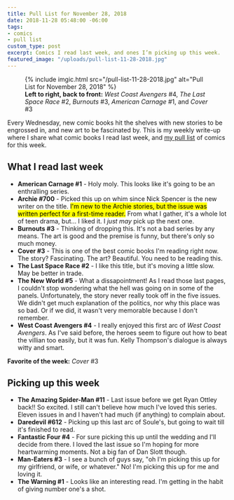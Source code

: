 ```yaml
---
title: Pull List for November 28, 2018
date: 2018-11-28 05:48:00 -06:00
tags:
- comics
- pull list
custom_type: post
excerpt: Comics I read last week, and ones I’m picking up this week.
featured_image: "/uploads/pull-list-11-28-2018.jpg"
---
```


<figure class="extendout">
  {% include imgic.html src="/pull-list-11-28-2018.jpg" alt="Pull List for November 28, 2018" %}
  <figcaption><strong>Left to right, back to front:</strong> <em>West Coast Avengers</em> #4, <em>The Last Space Race</em> #2, <em>Burnouts</em> #3, <em>American Carnage</em> #1, and <em>Cover</em> #3</figcaption>
</figure>

Every Wednesday, new comic books hit the shelves with new stories to be engrossed in, and new art to be fascinated by. This is my weekly write-up where I share what comic books I read last week, and [my pull list](/topics/#pull-list) of comics for this week.

## What I read last week

- **American Carnage #1** - Holy moly. This looks like it's going to be an enthralling series.
- **Archie #700** - Picked this up on whim since Nick Spencer is the new writer on the title. <mark>I'm new to the Archie stories, but the issue was written perfect for a first-time reader.</mark> From what I gather, it's a whole lot of teen drama, but… I liked it. I _just may_ pick up the next one.
- **Burnouts #3** - Thinking of dropping this. It's not a bad series by any means. The art is good and the premise is funny, but there's only so much money.
- **Cover #3** - This is one of the best comic books I'm reading right now. The story? Fascinating. The art? Beautiful. You need to be reading this.
- **The Last Space Race #2** - I like this title, but it's moving a little slow. May be better in trade.
- **The New World #5** - What a dissapointment! As I read those last pages, I couldn't stop wondering what the hell was going on in some of the panels. Unfortunately, the story never really took off in the five issues. We didn't get much explanation of the politics, nor why this place was so bad. Or if we did, it wasn't very memorable because I don't remember.
- **West Coast Avengers #4** - I really enjoyed this first arc of _West Coast Avengers_. As I've said before, the heroes seem to figure out how to beat the villian too easily, but it was fun. Kelly Thompson's dialogue is always witty and smart.

**Favorite of the week:** _Cover_ #3

## Picking up this week

- **The Amazing Spider-Man #11** - Last issue before we get Ryan Ottley back!! So excited. I still can't believe how much I've loved this series. Eleven issues in and I haven't had much (if anything) to complain about.
- **Daredevil #612** - Picking up this last arc of Soule's, but going to wait till it's finished to read.
- **Fantastic Four #4** - For sure picking this up until the wedding and I'll decide from there. I loved the last issue so I'm hoping for more heartwarming moments. Not a big fan of Dan Slott though.
- **Man-Eaters #3** - I see a bunch of guys say, "oh I'm picking this up for my girlfriend, or wife, or whatever." No! I'm picking this up for me and loving it.
- **The Warning #1** - Looks like an interesting read. I'm getting in the habit of giving number one's a shot.
